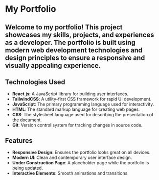 # My Portfolio

Welcome to my portfolio! This project showcases my skills, projects, and
experiences as a developer. The portfolio is built using modern web development
technologies and design principles to ensure a responsive and visually appealing
experience.
-------------

## Technologies Used

- **React.js**: A JavaScript library for building user interfaces.
- **TailwindCSS**: A utility-first CSS framework for rapid UI development.
- **JavaScript**: The primary programming language used for interactivity.
- **HTML**: The standard markup language for creating web pages.
- **CSS**: The stylesheet language used for describing the presentation of the
  document.
- **Git**: Version control system for tracking changes in source code.

## Features

- **Responsive Design**: Ensures the portfolio looks great on all devices.
- **Modern UI**: Clean and contemporary user interface design.
- **Under Construction Page**: A placeholder page while the portfolio is being
  updated.
- **Interactive Elements**: Smooth animations and transitions.
